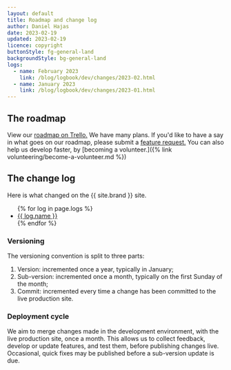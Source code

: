 ```yaml
---
layout: default
title: Roadmap and change log
author: Daniel Hajas
date: 2023-02-19
updated: 2023-02-19
licence: copyright
buttonStyle: fg-general-land
backgroundStyle: bg-general-land
logs:
  - name: February 2023
    link: /blog/logbook/dev/changes/2023-02.html
  - name: January 2023
    link: /blog/logbook/dev/changes/2023-01.html
---
```


## The roadmap

View our [roadmap on Trello.](https://trello.com/b/0TnZCOLE/issue-tracking)
We have many plans.
If you'd like to have a say in what goes on our roadmap, please submit a [feature request.](https://github.com/dh256git/project27/issues)
You can also help us develop faster, by [becoming a volunteer.]({% link volunteering/become-a-volunteer.md %})

## The change log

Here is what changed on the {{ site.brand }} site.

<ul>
{% for log in page.logs %}
<li>
<a href="{{ log.link | prepend: site.baseurl }}">{{ log.name }}</a>
</li>
{% endfor %}
</ul>

### Versioning

The versioning convention is split to three parts:

1. Version: incremented once a year, typically in January;
2. Sub-version: incremented once a month, typically on the first Sunday of the month;
3. Commit: incremented every time a change has been committed to the live production site.

### Deployment cycle

We aim to merge changes made in the development environment, with the live production site, once a month.
This allows us to collect feedback, develop or update features, and test them, before publishing changes live.
Occasional, quick fixes may be published before a sub-version update is due.